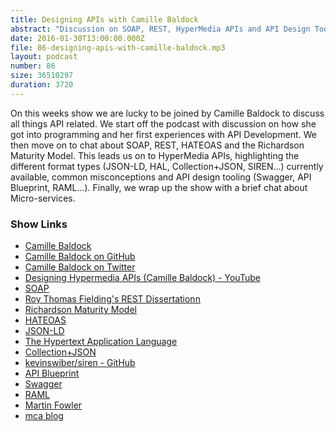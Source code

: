 ```yaml
---
title: Designing APIs with Camille Baldock
abstract: "Discussion on SOAP, REST, HyperMedia APIs and API Design Tooling"
date: 2016-01-30T13:00:00.000Z
file: 86-designing-apis-with-camille-baldock.mp3
layout: podcast
number: 86
size: 36510297
duration: 3720
---
```


On this weeks show we are lucky to be joined by Camille Baldock to discuss all things API related.
We start off the podcast with discussion on how she got into programming and her first experiences with API Development.
We then move on to chat about SOAP, REST, HATEOAS and the Richardson Maturity Model.
This leads us on to HyperMedia APIs, highlighting the different format types (JSON-LD, HAL, Collection+JSON, SIREN...) currently available, common misconceptions and API design tooling (Swagger, API Blueprint, RAML...).
Finally, we wrap up the show with a brief chat about Micro-services.

### Show Links

- [Camille Baldock](http://camillebaldock.com/)
- [Camille Baldock on GitHub](https://github.com/camilleldn)
- [Camille Baldock on Twitter](https://twitter.com/camille_)
- [Designing Hypermedia APIs (Camille Baldock) - YouTube](https://www.youtube.com/watch?v=CFPAtw8Gm3E)
- [SOAP](https://en.wikipedia.org/wiki/SOAP)
- [Roy Thomas Fielding's REST Dissertationn](https://www.ics.uci.edu/~fielding/pubs/dissertation/fielding_dissertation.pdf)
- [Richardson Maturity Model](http://martinfowler.com/articles/richardsonMaturityModel.html)
- [HATEOAS](https://en.wikipedia.org/wiki/HATEOAS)
- [JSON-LD](http://json-ld.org/)
- [The Hypertext Application Language](http://stateless.co/hal_specification.html)
- [Collection+JSON](http://amundsen.com/media-types/collection/)
- [kevinswiber/siren - GitHub](https://github.com/kevinswiber/siren)
- [API Blueprint](https://apiblueprint.org/)
- [Swagger](http://swagger.io/)
- [RAML](http://raml.org/)
- [Martin Fowler](http://martinfowler.com/)
- [mca blog](http://amundsen.com/blog/)
